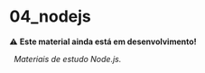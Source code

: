 # 04_nodejs
:warning: **Este material ainda está em desenvolvimento!**

&nbsp;
*Materiais de estudo Node.js.*

